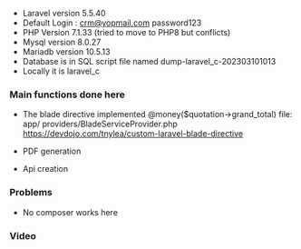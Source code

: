 * Laravel  version 5.5.40 
* Default Login : crm@yopmail.com password123
* PHP Version 7.1.33  (tried to move to PHP8 but conflicts)
* Mysql version 8.0.27
* Mariadb version 10.5.13
* Database is in SQL script file named  dump-laravel_c-202303101013
* Locally it is laravel_c

### Main functions done here 

* The blade directive implemented @money($quotation->grand_total)  file:   app/ providers/BladeServiceProvider.php
https://devdojo.com/tnylea/custom-laravel-blade-directive

* PDF generation

* Api creation

### Problems 
* No composer works here 


### Video

